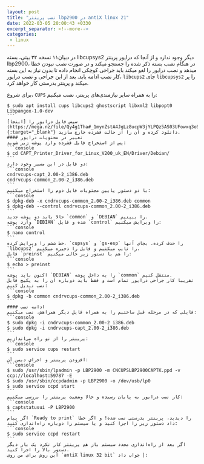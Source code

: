 ```yaml
---
layout: post
title: "نصب پرینتر lbp2900 در antiX linux 21"
date: 2022-03-05 20:00:43 +0330
excerpt_separator: <!--more-->
categories:
 - linux
---
```

در دبیان‌۱۱ نسخه ۳۲ بیتی، بسته libcupsys2 دیگر وجود ندارد و از آنجا که درایور پرینتر lbp2900، در هنگام نصب بسته ذکر شده را جستجو میکند و در صورت نصب نبودن خطا میدهد و نصب درایور را لغو میکند باید جراحی کوچکی انجام داده تا بدون نیاز به این بسته کار نصب ادامه یابد. بعد از این جراحی و نصب درایور، `libcups2` جای `libcupsys2` را پر میکند و پرینتر بدرستی کار خواهد کرد.  
<!--more-->

برای شروع، `CUPS` را به همراه سایر نیازمندی‌های پرینتر، نصب میکنیم:
````console
$ sudo apt install cups libcups2 ghostscript libxml2 libpopt0 Libpangox-1.0-dev
```  
سپس فایل درایور را [اینجا](https://mega.nz/file/Qy4g1Tha#_1mynZstA4JgLz8ucpW3jYLPQz5AS03UFowxq3o9asU){:target="_blank"} دانلود کرده و آن را از حالت فشرده خارج سازید.
#### تغییر در محتویات درایور
پس از استخراج فایل فشرده وارد پوشه زیر شوید:
```console
$ cd CAPT_Printer_Driver_for_Linux_V200_uk_EN/Driver/Debian/
```  
دو فایل در این مسیر وجود دارد:
```console
cndrvcups-capt_2.00-2_i386.deb
cndrvcups-common_2.00-2_i386.deb
```  
با دو دستور پایین مجتویات فایل دوم را استخراج میکنیم:
```console
$ dpkg-deb -x cndrvcups-common_2.00-2_i386.deb common
$ dpkg-deb --control cndrvcups-common_2.00-2_i386.deb
```  
حالا باید دو پوشه جدید `common` و `DEBIAN` را ببینیم.  
وارد پوشه `DEBIAN` شده و فایل `control` را ویرایش میکنیم:
```console
$ nano control
```  
خط ششم را ویرایش کرده، `cupsys` و `gs-esp` را حذف کرده، بجای آنها `libcups2` را تایپ میکنیم و فایل را ذخیره میکنیم.  
فایل `preinst` را هم با دستور زیر خالی میکنیم:
```console
$ echo > preinst
```  
اکنون باید پوشه `DEBIAN` را به داخل پوشه `common` منتقل کنیم.  
تقریبا کار جراحی درایور تمام است و فقط باید دوباره آن را به پکیج قابل نصب تبدیل کنیم:
```console
$ dpkg -b common cndrvcups-common_2.00-2_i386.deb
```  
#### ادامه نصب
فایلی که در مرحله قبل ساختیم را به همراه فایل دیگر همراهش، نصب میکنیم:
```console
$ sudo dpkg -i cndrvcups-common_2.00-2_i386.deb
$ sudo dpkg -i cndrvcups-capt_2.00-2_i386.deb
```  
پرینتر را از نو راه می‌اندازیم:
```console
$ sudo service cups restart
```  
افزودن پرینتر و اجرای دیمن آن:
```console
$ sudo /usr/sbin/lpadmin -p LBP2900 -m CNCUPSLBP2900CAPTK.ppd -v ccp://localhost:59787 -E  
$ sudo /usr/sbin/ccpdadmin -p LBP2900 -o /dev/usb/lp0
$ sudo service ccpd start
```  
کار نصب درایور به پایان رسیده و حالا وضعیت پرینتر را بررسی میکنیم:
```console
$ captstatusui -P LBP2900
```  
اگر پیام `Ready to print` را دیدید، پرینتر بدرستی نصب شده! و اگر خطا داد دستور زیر را اجرا کنید و یا سیستم را دوباره راه‌اندازی کنید:
```console
$ sudo service ccpd restart
```  
اگر بعد از راه‌اندازی مجدد سیستم باز هم پرینتر کار نکرد یک بار دیگر دستور بالا را اجرا کنید.  
این روش برای من روی `antiX linux 32 bit` جواب داد |: